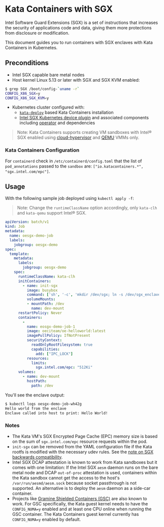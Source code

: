 # Kata Containers with SGX

Intel Software Guard Extensions (SGX) is a set of instructions that increases the security
of applications code and data, giving them more protections from disclosure or modification.

This document guides you to run containers with SGX enclaves with Kata Containers in Kubernetes.

## Preconditions

* Intel SGX capable bare metal nodes
* Host kernel Linux 5.13 or later with SGX and SGX KVM enabled:

```sh
$ grep SGX /boot/config-`uname -r`
CONFIG_X86_SGX=y
CONFIG_X86_SGX_KVM=y
```

* Kubernetes cluster configured with:
   * [`kata-deploy`](../../tools/packaging/kata-deploy) based Kata Containers installation
   * [Intel SGX Kubernetes device plugin](https://github.com/intel/intel-device-plugins-for-kubernetes/tree/main/cmd/sgx_plugin#deploying-with-pre-built-images) and associated components including [operator](https://github.com/intel/intel-device-plugins-for-kubernetes/blob/main/cmd/operator/README.md) and dependencies

> Note: Kata Containers supports creating VM sandboxes with Intel® SGX enabled
> using [cloud-hypervisor](https://github.com/cloud-hypervisor/cloud-hypervisor/) and [QEMU](https://www.qemu.org/) VMMs only.

### Kata Containers Configuration

For `containerd` check in `/etc/containerd/config.toml` that the list of `pod_annotations` passed
to the `sandbox` are: `["io.katacontainers.*", "sgx.intel.com/epc"]`.

## Usage

With the following sample job deployed using `kubectl apply -f`:

> Note: Change the `runtimeClassName` option accordingly, only `kata-clh` and `kata-qemu` support Intel® SGX.

```yaml
apiVersion: batch/v1
kind: Job
metadata:
  name: oesgx-demo-job
  labels:
    jobgroup: oesgx-demo
spec:
  template:
    metadata:
      labels:
        jobgroup: oesgx-demo
    spec:
      runtimeClassName: kata-clh
      initContainers:
        - name: init-sgx
          image: busybox
          command: ['sh', '-c', 'mkdir /dev/sgx; ln -s /dev/sgx_enclave /dev/sgx/enclave; ln -s /dev/sgx_provision /dev/sgx/provision']
          volumeMounts:
          - mountPath: /dev
            name: dev-mount
      restartPolicy: Never
      containers:
        -
          name: eosgx-demo-job-1
          image: oeciteam/oe-helloworld:latest
          imagePullPolicy: IfNotPresent
          securityContext:
            readOnlyRootFilesystem: true
            capabilities:
              add: ["IPC_LOCK"]
          resources:
            limits:
              sgx.intel.com/epc: "512Ki"
      volumes:
        - name: dev-mount
          hostPath:
            path: /dev
```

You'll see the enclave output:

```sh
$ kubectl logs oesgx-demo-job-wh42g
Hello world from the enclave
Enclave called into host to print: Hello World!
```

### Notes

* The Kata VM's SGX Encrypted Page Cache (EPC) memory size is based on the sum of `sgx.intel.com/epc`
resource requests within the pod.
* `init-sgx` can be removed from the YAML configuration file if the Kata rootfs is modified with the
necessary udev rules.
   See the [note on SGX backwards compatibility](https://github.com/intel/intel-device-plugins-for-kubernetes/tree/main/cmd/sgx_plugin#backwards-compatibility-note).
* Intel SGX DCAP attestation is known to work from Kata sandboxes but it comes with one limitation: If
the Intel SGX `aesm` daemon runs on the bare metal node and DCAP `out-of-proc` attestation is used,
containers within the Kata sandbox cannot get the access to the host's `/var/run/aesmd/aesm.sock`
because socket passthrough is not supported. An alternative is to deploy the `aesm` daemon as a side-car
container.
* Projects like [Gramine Shielded Containers (GSC)](https://gramine-gsc.readthedocs.io/en/latest/) are
also known to work. For GSC specifically, the Kata guest kernel needs to have the `CONFIG_NUMA=y`
enabled and at least one CPU online when running the GSC container. The Kata Containers guest kernel currently has `CONFIG_NUMA=y` enabled by default.
